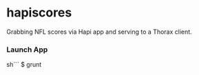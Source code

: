 hapiscores
==========

Grabbing NFL scores via Hapi app and serving to a Thorax client.


### Launch App
sh```
$ grunt
```
